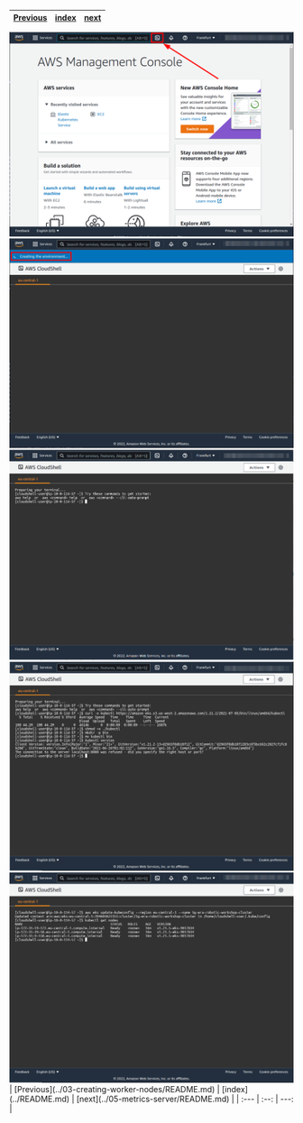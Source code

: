 | [Previous](../03-creating-worker-nodes/README.md) | [index](../README.md) | [next](../05-metrics-server/README.md) |
| :--- | :--: | ---: |
<img src="04-kubectl-00.png"/>
<img src="04-kubectl-01.png"/>
<img src="04-kubectl-02.png"/>
<img src="04-kubectl-03.png"/>
<img src="04-kubectl-04.png"/>
| [Previous](../03-creating-worker-nodes/README.md) | [index](../README.md) | [next](../05-metrics-server/README.md) |
| :--- | :--: | ---: |